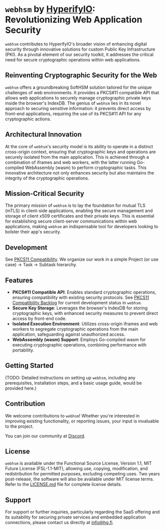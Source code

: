 # `webhsm` by [HyperifyIO](https://github.com/hyperifyio): Revolutionizing Web Application Security

`webhsm` contributes to HyperifyIO's broader vision of enhancing digital 
security through innovative solutions for custom Public Key Infrastructure 
(PKI). As a pivotal element of our security toolkit, it addresses the critical 
need for secure cryptographic operations within web applications.

## Reinventing Cryptographic Security for the Web

`webhsm` offers a groundbreaking SoftHSM solution tailored for the unique 
challenges of web environments. It provides a PKCS#11 compatible API that 
allows web applications to securely manage cryptographic private keys inside 
the browser's IndexDB. The genius of `webhsm` lies in its novel approach to 
securing sensitive information: it prevents direct access by front-end 
applications, requiring the use of its PKCS#11 API for any cryptographic 
actions.

## Architectural Innovation

At the core of `webhsm`'s security model is its ability to operate in a 
distinct cross-origin context, ensuring that cryptographic keys and operations 
are securely isolated from the main application. This is achieved through a 
combination of iframes and web workers, with the latter running Go-compiled 
WebAssembly (wasm) to perform cryptographic tasks. This innovative architecture 
not only enhances security but also maintains the integrity of the 
cryptographic operations.

## Mission-Critical Security

The primary mission of `webhsm` is to lay the foundation for mutual TLS (mTLS) 
in client-side applications, enabling the secure management and storage of 
client x509 certificates and their private keys. This is essential for 
establishing secure client-server communications within web applications, 
making `webhsm` an indispensable tool for developers looking to bolster their 
app's security.

## Development

See [PKCS11 Compatibility](https://github.com/hyperifyio/webhsm/issues/4). We organize 
our work in a simple Project (or use case) -> Task -> Subtask hierarchy.

## Features

- **PKCS#11 Compatible API**: Enables standard cryptographic operations, 
  ensuring compatibility with existing security protocols. See 
  [PKCS11 Compatibility Backlog](https://github.com/hyperifyio/webhsm/issues/4) 
  for current development status in `webhsm`.
- **Secure Key Storage**: Leverages the browser's IndexDB for storing 
  cryptographic keys, with enhanced security measures to prevent direct access 
  by front-end code.
- **Isolated Execution Environment**: Utilizes cross-origin iframes and web 
  workers to segregate cryptographic operations from the main application, 
  safeguarding against unauthorized access.
- **WebAssembly (wasm) Support**: Employs Go-compiled wasm for executing 
  cryptographic operations, combining performance with portability.

## Getting Started

(TODO: Detailed instructions on setting up `webhsm`, including any prerequisites, 
installation steps, and a basic usage guide, would be provided here.)

## Contribution

We welcome contributions to `webhsm`! Whether you're interested in improving 
existing functionality, or reporting issues, your input is invaluable to the 
project. 

You can join our community at [Discord](https://discord.com/invite/UBTrHxA78f).

## License

`webhsm` is available under the Functional Source License, Version 1.1, MIT 
Future License (FSL-1.1-MIT), allowing use, copying, modification, and 
redistribution for permitted purposes, excluding competing uses. Two years 
post-release, the software will also be available under MIT license terms. Refer 
to the [LICENSE.md](LICENSE) file for complete license details.

## Support

For support or further inquiries, particularly regarding the SaaS offering and
its suitability for securing private services and embedded application
connections, please contact us directly at info@hg.fi.
